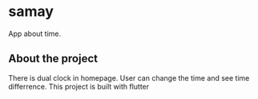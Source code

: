 # samay

App about time.

## About the project

There is dual clock in homepage. User can change the time and see time differrence.
This project is built with flutter
